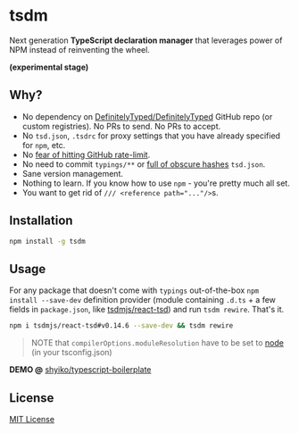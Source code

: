 # tsdm

Next generation **TypeScript declaration manager** that leverages power of NPM
instead of reinventing the wheel.
  
**(experimental stage)**  

## Why?
* No dependency on [DefinitelyTyped/DefinitelyTyped](https://github.com/DefinitelyTyped/DefinitelyTyped) GitHub repo (or custom registries). No PRs to send. No PRs to accept.
* No `tsd.json`, `.tsdrc` for proxy settings that you have already specified for `npm`, etc. 
* No [fear of hitting GitHub rate-limit](https://github.com/DefinitelyTyped/tsd#i-hit-the-github-rate-limit-now-what).
* No need to commit `typings/**` or [full of obscure hashes](https://github.com/DefinitelyTyped/tsd/blob/master/tsd.json) `tsd.json`.
* Sane version management.
* Nothing to learn. If you know how to use `npm` - you're pretty much all set.
* You want to get rid of `/// <reference path="..."/>`s.

## Installation

```sh
npm install -g tsdm
```

## Usage

For any package that doesn't come with `typings`
out-of-the-box `npm install --save-dev` definition provider (module containing `.d.ts` + a few fields in `package.json`, 
like [tsdmjs/react-tsd](https://github.com/tsdmjs/react-tsd)) and run `tsdm rewire`. That's it.

```sh
npm i tsdmjs/react-tsd#v0.14.6 --save-dev && tsdm rewire     
```

> NOTE that `compilerOptions.moduleResolution` have to be set to 
[node](https://github.com/Microsoft/TypeScript/wiki/Typings-for-npm-packages) (in your tsconfig.json)

**DEMO @** [shyiko/typescript-boilerplate](https://github.com/shyiko/typescript-boilerplate)

## License

[MIT License](https://github.com/shyiko/tsdm/blob/master/mit.license)
